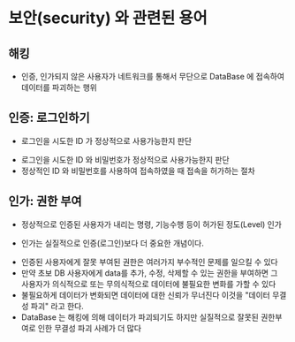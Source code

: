 # 보안(security) 와 관련된 용어

## 해킹

- 인증, 인가되지 않은 사용자가 네트워크를 통해서
  무단으로 DataBase 에 접속하여 데이터를 파괴하는 행위

## 인증: 로그인하기

- 로그인을 시도한 ID 가 정상적으로 사용가능한지 판단

* 로그인을 시도한 ID 와 비밀번호가 정상적으로 사용가능한지 판단
* 정상적인 ID 와 비밀번호를 사용하여 접속하였을 때 접속을 허가하는 절차

## 인가: 권한 부여

- 정상적으로 인증된 사용자가 내리는 명령, 기능수행 등이 허가된 정도(Level) 인가

* 인가는 실질적으로 인증(로그인)보다 더 중요한 개념이다.

- 인증된 사용자에게 잘못 부여된 권한은 여러가지 부수적인 문제를 일으킬 수 있다
- 만약 초보 DB 사용자에게 data를 추가, 수정, 삭제할 수 있는 권한을 부여하면 그 사용자가 의식적으로
  또는 무의식적으로 데이터에 불필요한 변화를 가할 수 있다
- 불필요하게 데이터가 변화되면 데이터에 대한 신뢰가 무너진다 이것을 "데이터 무결성 파괴" 라고 한다.
- DataBase 는 해킹에 의해 데이터가 파괴되기도 하지만 실질적으로 잘못된 권한부여로 인한 무결성 파괴 사례가 더 많다
